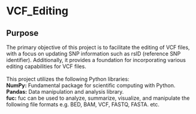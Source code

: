 # VCF_Editing

## Purpose

The primary objective of this project is to facilitate the editing of VCF files, with a focus on updating SNP information such as rsID (reference SNP identifier). Additionally, it provides a foundation for incorporating various editing capabilities for VCF files.
<br>
<br>
This project utilizes the following Python libraries:<br>
**NumPy:** Fundamental package for scientific computing with Python. <br>
**Pandas:** Data manipulation and analysis library. <br>
**fuc:** fuc can be used to analyze, summarize, visualize, and manipulate the following file formats e.g. BED, BAM, VCF, FASTQ, FASTA. etc.


